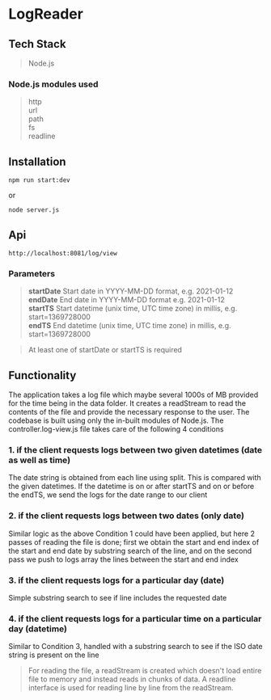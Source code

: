 # LogReader

## Tech Stack
>Node.js
### Node.js modules used
>http <br>
>url <br>
>path <br>
>fs <br>
>readline <br>

## Installation
```
npm run start:dev
```
or
```
node server.js
```

## Api
```
http://localhost:8081/log/view
```
### Parameters
>**startDate**  Start date in YYYY-MM-DD format, e.g. 2021-01-12<br>
>**endDate**    End date in YYYY-MM-DD format e.g. 2021-01-12<br>
>**startTS**    Start datetime (unix time, UTC time zone) in millis, e.g. start=1369728000<br>
>**endTS**      End datetime (unix time, UTC time zone) in millis, e.g. start=1369728000<br>

>At least one of startDate or startTS is required

## Functionality
The application takes a log file which maybe several 1000s of MB provided for the time being in the data folder. It creates a readStream to read the contents of the file and provide the necessary response to the user. The codebase is built using only the in-built modules of Node.js. The controller.log-view.js file takes care of the following 4 conditions

### 1. if the client requests logs between two given datetimes (date as well as time)
The date string is obtained from each line using split. This is compared with the given datetimes. If the datetime is on or after startTS and on or before the endTS, we send the logs for the date range to our client
### 2. if the client requests logs between two dates (only date)
Similar logic as the above Condition 1 could have been applied, but here 2 passes of reading the file is done; first we obtain the start and end index of the start and end date by substring search of the line, and on the second pass we push to logs array the lines between the start and end index
### 3. if the client requests logs for a particular day (date)
Simple substring search to see if line includes the requested date
### 4. if the client requests logs for a particular time on a particular day (datetime)
Similar to Condition 3, handled with a substring search to see if the ISO date string is present on the line

>For reading the file, a readStream is created which doesn't load entire file to memory and instead reads in chunks of data. A readline interface is used for reading line by line from the readStream.
